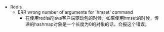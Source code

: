 # 

- Redis
  - ERR wrong number of arguments for 'hmset' command
    - 在使用redis的java客户端驱动包的时候，如果使用hmset的时候，传递的hashmap对象是一个长度为0的对象的话，会报这个错误。